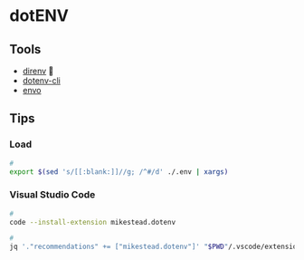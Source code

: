 # dotENV

<!--
DB_USERNAME filetype:env
-->

## Tools

- [direnv](/direnv.md) 🌟
- [dotenv-cli](/dotenv/dotenv-cli.md)
- [envo](/envo.md)

## Tips

### Load

```sh
#
export $(sed 's/[[:blank:]]//g; /^#/d' ./.env | xargs)
```

### Visual Studio Code

```sh
#
code --install-extension mikestead.dotenv

#
jq '."recommendations" += ["mikestead.dotenv"]' "$PWD"/.vscode/extensions.json | sponge "$PWD"/.vscode/extensions.json
```
